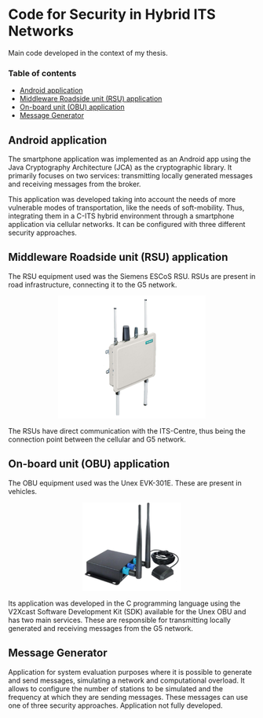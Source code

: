 # Code for Security in Hybrid ITS Networks 

Main code developed in the context of my thesis.

### Table of contents
- [Android application](#android-application)
- [Middleware Roadside unit (RSU) application](#middleware-roadside-unit-rsu-application)
- [On-board unit (OBU) application](#on-board-unit-obu-application)
- [Message Generator](#message-generator)

## Android application
The smartphone application was implemented as an Android app using the Java Cryptography Architecture (JCA) as the cryptographic library. It primarily focuses on two services: transmitting locally generated messages and receiving messages from the broker.

This application was developed taking into account the needs of more vulnerable modes of transportation, like the needs of soft-mobility. Thus, integrating them in a C-ITS hybrid environment through a smartphone application via cellular networks. It can be configured with three different security approaches.

## Middleware Roadside unit (RSU) application

The RSU equipment used was the Siemens ESCoS RSU. RSUs are present in road infrastructure, connecting it to the G5 network. 

<p align="center">
    <img src="../docs/img/rsu.png" width="300px" alt="roadside unit equipment" />
</p>

The RSUs have direct communication with the ITS-Centre, thus being the connection point between the cellular and G5 network. 

## On-board unit (OBU) application

The OBU equipment used was the Unex EVK-301E. These are present in vehicles.

<p align="center">
    <img src="../docs/img/obu.png" width="200px" alt="on-board unit equipment" />
</p>

Its application was developed in the C programming language using the V2Xcast Software Development Kit (SDK) available for the Unex OBU and has two main services. These are responsible for transmitting locally generated and receiving messages from the G5 network.

## Message Generator

Application for system evaluation purposes where it is possible to generate and send messages, simulating a network and computational overload. It allows to configure the number of stations to be simulated and the frequency at which they are sending messages. These messages can use one of three security approaches. Application not fully developed.